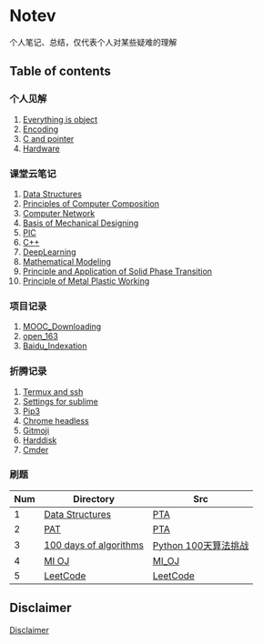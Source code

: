 # Notev
个人笔记、总结，仅代表个人对某些疑难的理解
## Table of contents
### 个人见解
1. [Everything is object](Opinions/01_Everything_is_object.md)
2. [Encoding](Opinions/02_Encoding.md)
3. [C and pointer](Opinions/03_C_and_pointer.md)
4. [Hardware](Opinions/04_Hardware.md)
### 课堂云笔记
1. [Data Structures](Notes/Data_Structures.md)
2. [Principles of Computer Composition](Notes/Principles_of_Computer_Composition.md)
3. [Computer Network](Notes/Computer_Network.md)
4. [Basis of Mechanical Designing](Notes/Basis_of_Mechanical_Designing.md)
5. [PIC](Notes/PIC.md)
6. [C++](Notes/Cpp.md)
7. [DeepLearning](Notes/Deep_Learning.md)
8. [Mathematical Modeling](Notes/Mathematical_Modeling.md)
9. [Principle and Application of Solid Phase Transition](Notes/Principle_and_Application_of_Solid_Phase_Transition.md)
10. [Principle of Metal Plastic Working](Notes/Principle_of_Metal_Plastic_Working.md)
### 项目记录
1. [MOOC_Downloading](Projects/01_MOOC_Downloading.md)
2. [open_163](Projects/02_open_163.md)
3. [Baidu_Indexation](Projects/03_Baidu_Indexation.md)
### 折腾记录
1. [Termux and ssh](Discovery/01_Termux_and_ssh.md)
2. [Settings for sublime](Discovery/02_Settings_for_sublime.md)
3. [Pip3](Discovery/03_Pip3.md)
4. [Chrome headless](Discovery/04_Chrome_headless.md)
5. [Gitmoji](Discovery/05_Gitmoji.md)
6. [Harddisk](Discovery/06_Harddisk.md)
7. [Cmder](Discovery/07_Cmder.md)

### 刷题
Num|Directory|Src
---|---|---
1|[Data Structures](https://github.com/SigureMo/notev/tree/master/Codes/Data_Structures/)|[PTA](https://pintia.cn/problem-sets)
2|[PAT](https://github.com/SigureMo/notev/tree/master/Codes/PAT/)|[PTA](https://pintia.cn/problem-sets)
3|[100 days of algorithms](https://github.com/SigureMo/notev/tree/master/Codes/100_days_of_algorithms)|[Python 100天算法挑战](https://python123.io/index/topics/algorithm_100_days)
4|[MI OJ](https://github.com/SigureMo/notev/tree/master/Codes/MI_OJ/)|[MI_OJ](https://code.mi.com/problem/list)
5|[LeetCode](https://github.com/SigureMo/notev/tree/master/Codes/LeetCode/)|[LeetCode](https://leetcode.com/problemset/all/)

## Disclaimer
[Disclaimer](Disclaimer.md)